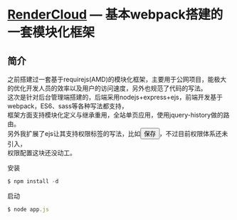 [RenderCloud](https://github.com/yanglang1987500/RenderCloud) — 基本webpack搭建的一套模块化框架
==================================================

简介
----

之前搭建过一套基于requirejs(AMD)的模块化框架，主要用于公网项目，能极大的优化开发人员的效率以及用户的访问速度，另外也规范了代码的写法。<br>
这次是针对后台管理端搭建的，后端采用nodejs+express+ejs，前端开发基于webpack，ES6、sass等各种写法都支持，<br>
框架方面支持模块化定义与继承重用，全站单页应用，使用jquery-history做的路由。<br>
另外我扩展了ejs让其支持权限标签的写法，比如<authority role="admin"><button id="saveBtn">保存</button></authority>，不过目前权限体系还未引入，<br>
权限配置这块还没动工。<br>

安装
```javascript
$ npm install -d
```
启动
```javascript
$ node app.js
```
